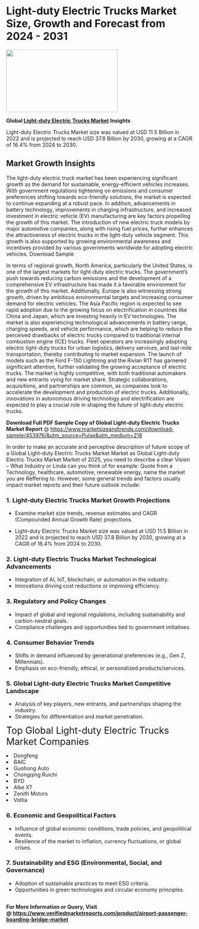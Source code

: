 <H1>Light-duty Electric Trucks Market Size, Growth and Forecast from 2024 - 2031</H1><img class="aligncenter size-medium wp-image-584254" src="https://thirdeyenews.in/wp-content/uploads/2024/09/Global-Market-Research-300x168.jpeg" alt="" width="300" height="168" /><p><strong>Global&nbsp;<a href="https://www.marketsizeandtrends.com/download-sample/453976/&amp;utm_source=Pulse&amp;utm_medium=218">Light-duty Electric Trucks Market</a> Insights</strong></p><p>Light-duty Electric Trucks Market size was valued at USD 11.5 Billion in 2022 and is projected to reach USD 37.8 Billion by 2030, growing at a CAGR of 16.4% from 2024 to 2030.</p><p><h2>Market Growth Insights</h2> <p>The light-duty electric truck market has been experiencing significant growth as the demand for sustainable, energy-efficient vehicles increases. With government regulations tightening on emissions and consumer preferences shifting towards eco-friendly solutions, the market is expected to continue expanding at a robust pace. In addition, advancements in battery technology, improvements in charging infrastructure, and increased investment in electric vehicle (EV) manufacturing are key factors propelling the growth of this market. The introduction of new electric truck models by major automotive companies, along with rising fuel prices, further enhances the attractiveness of electric trucks in the light-duty vehicle segment. This growth is also supported by growing environmental awareness and incentives provided by various governments worldwide for adopting electric vehicles. Download Sample</p> <p>In terms of regional growth, North America, particularly the United States, is one of the largest markets for light-duty electric trucks. The government’s push towards reducing carbon emissions and the development of a comprehensive EV infrastructure has made it a favorable environment for the growth of this market. Additionally, Europe is also witnessing strong growth, driven by ambitious environmental targets and increasing consumer demand for electric vehicles. The Asia Pacific region is expected to see rapid adoption due to the growing focus on electrification in countries like China and Japan, which are investing heavily in EV technologies. The market is also experiencing technological advancements in battery range, charging speeds, and vehicle performance, which are helping to reduce the perceived drawbacks of electric trucks compared to traditional internal combustion engine (ICE) trucks. Fleet operators are increasingly adopting electric light-duty trucks for urban logistics, delivery services, and last-mile transportation, thereby contributing to market expansion. The launch of models such as the Ford F-150 Lightning and the Rivian R1T has garnered significant attention, further validating the growing acceptance of electric trucks. The market is highly competitive, with both traditional automakers and new entrants vying for market share. Strategic collaborations, acquisitions, and partnerships are common, as companies look to accelerate the development and production of electric trucks. Additionally, innovations in autonomous driving technology and electrification are expected to play a crucial role in shaping the future of light-duty electric trucks. </p><p><span class=""><strong>Download Full PDF Sample Copy of Global Light-duty Electric Trucks Market Report</strong> @ <a href="https://www.marketsizeandtrends.com/download-sample/453976/&amp;utm_source=Pulse&amp;utm_medium=218" target="_blank">https://www.marketsizeandtrends.com/download-sample/453976/&amp;utm_source=Pulse&amp;utm_medium=218</a></span></p><p>In order to make an accurate and perceptive description of future scope of a Global&nbsp;Light-duty Electric Trucks Market Market as Global&nbsp;Light-duty Electric Trucks Market Market of 2025, you need to describe a clear Vision &ndash; What Industry or Linda can you think of for example: Quote from a Technology, healthcare, automotive, renewable energy, name the market you are Reffering to. However, some general trends and factors usually impact market reports and their future outlook include:</p><h3>1.&nbsp;<strong>Light-duty Electric Trucks Market Growth Projections</strong></h3><ul><li>Examine market size trends, revenue estimates and CAGR (Compounded Annual Growth Rate) projections.</li><li><p>Light-duty Electric Trucks Market size was valued at USD 11.5 Billion in 2022 and is projected to reach USD 37.8 Billion by 2030, growing at a CAGR of 16.4% from 2024 to 2030.</p></li></ul><h3>2.&nbsp;<strong>Light-duty Electric Trucks Market Technological Advancements</strong></h3><ul><li>Integration of AI, IoT, blockchain, or automation in the industry.</li><li>Innovations driving cost reductions or improving efficiency.</li></ul><h3>3.&nbsp;<strong>Regulatory and Policy Changes</strong></h3><ul><li>Impact of global and regional regulations, including sustainability and carbon-neutral goals.</li><li>Compliance challenges and opportunities tied to government initiatives.</li></ul><h3>4.&nbsp;<strong>Consumer Behavior Trends</strong></h3><ul><li>Shifts in demand influenced by generational preferences (e.g., Gen Z, Millennials).</li><li>Emphasis on eco-friendly, ethical, or personalized products/services.</li></ul><h3>5.&nbsp;<strong>Global Light-duty Electric Trucks Market Competitive Landscape</strong></h3><ul><li>Analysis of key players, new entrants, and partnerships shaping the industry.</li><li>Strategies for differentiation and market penetration.</li></ul><p data-pm-slice="1 1 []"><span style="color: inherit; font-family: inherit; font-size: 25px;">Top Global Light-duty Electric Trucks Market Companies</span></p><div class="" data-test-id=""><p><li>Dongfeng</li><li> BAIC</li><li> Guohong Auto</li><li> Chongqing Ruichi</li><li> BYD</li><li> Alke XT</li><li> Zenith Motors</li><li> Voltia</li></p></div><h3>6.&nbsp;<strong>Economic and Geopolitical Factors</strong></h3><ul><li>Influence of global economic conditions, trade policies, and geopolitical events.</li><li>Resilience of the market to inflation, currency fluctuations, or global crises.</li></ul><h3>7.&nbsp;<strong>Sustainability and ESG (Environmental, Social, and Governance)</strong></h3><ul><li>Adoption of sustainable practices to meet ESG criteria.</li><li>Opportunities in green technologies and circular economy principles.</li></ul><h2><strong style="font-size: 14px;">For More Information or Query, Visit @&nbsp;</strong><a style="background-color: #ffffff; font-size: 14px;" href="https://www.marketsizeandtrends.com/report/light-duty-electric-trucks-market/" target="_blank">https://www.verifiedmarketreports.com/product/airport-passenger-boarding-bridge-market</a></h2>
